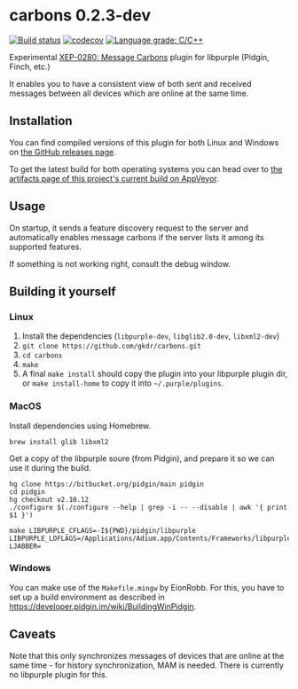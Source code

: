 # carbons 0.2.3-dev
[![Build status](https://ci.appveyor.com/api/projects/status/0t32ouomatf2teld/branch/dev?svg=true)](https://ci.appveyor.com/project/gkdr/carbons/branch/dev)
[![codecov](https://codecov.io/gh/gkdr/carbons/branch/dev/graph/badge.svg)](https://codecov.io/gh/gkdr/carbons)
[![Language grade: C/C++](https://img.shields.io/lgtm/grade/cpp/g/gkdr/carbons.svg?logo=lgtm&logoWidth=18)](https://lgtm.com/projects/g/gkdr/carbons/context:cpp)

Experimental [XEP-0280: Message Carbons](https://xmpp.org/extensions/xep-0280.html) plugin for libpurple (Pidgin, Finch, etc.)

It enables you to have a consistent view of both sent and received messages between all devices which are online at the same time.

## Installation
You can find compiled versions of this plugin for both Linux and Windows on [the GitHub releases page](https://github.com/gkdr/carbons/releases).


To get the latest build for both operating systems you can head over to [the artifacts page of this project's current build on AppVeyor](https://ci.appveyor.com/project/gkdr/carbons/build/artifacts).

## Usage
On startup, it sends a feature discovery request to the server and automatically enables message carbons if the server lists it among its supported features.

If something is not working right, consult the debug window.


## Building it yourself

### Linux
1. Install the dependencies (`libpurple-dev`, `libglib2.0-dev`, `libxml2-dev`)
2. `git clone https://github.com/gkdr/carbons.git`
3. `cd carbons`
4. `make`
5. A final `make install` should copy the plugin into your libpurple plugin dir, or `make install-home` to copy it into `~/.purple/plugins`.

### MacOS

Install dependencies using Homebrew.

```
brew install glib libxml2
```

Get a copy of the libpurple soure (from Pidgin), and prepare it so we can use it
during the build.

```
hg clone https://bitbucket.org/pidgin/main pidgin
cd pidgin
hg checkout v2.10.12
./configure $(./configure --help | grep -i -- --disable | awk '{ print $1 }')
```

```
make LIBPURPLE_CFLAGS=-I${PWD}/pidgin/libpurple LIBPURPLE_LDFLAGS=/Applications/Adium.app/Contents/Frameworks/libpurple.framework/libpurple LJABBER=
```

### Windows
You can make use of the `Makefile.mingw` by EionRobb.
For this, you have to set up a build environment as described in https://developer.pidgin.im/wiki/BuildingWinPidgin.

## Caveats
Note that this only synchronizes messages of devices that are online at the same time - for history synchronization, MAM is needed.
There is currently no libpurple plugin for this.
